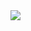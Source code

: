 <img src="https://github-readme-stats.vercel.app/api/top-langs?username=matmoul&show_icons=true&locale=en&layout=compact&theme=onedark"/>
